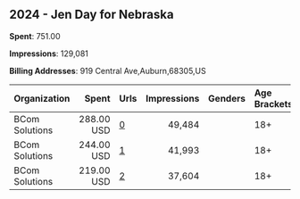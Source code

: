 ## 2024 - Jen Day for Nebraska 
**Spent**: 751.00

**Impressions**: 129,081

**Billing Addresses**: 919 Central Ave,Auburn,68305,US

|Organization|Spent|Urls|Impressions|Genders|Age Brackets|Country Codes|
|:---|---:|:---|---:|:---|:---|:---|
|BCom Solutions|288.00 USD|[0](https://www.snap.com/political-ads/asset/e9e3dbc8b4a6d2af4dacd9d5e3eeeaf52f0bcc02a628d1c958f31b8202421651?mediaType=jpeg)|49,484||18+|united states|
|BCom Solutions|244.00 USD|[1](https://www.snap.com/political-ads/asset/3c09ccd7001de031696a6c32b2d6eb957b4e0af8dbec2e12e9ecfc99051471aa?mediaType=jpeg)|41,993||18+|united states|
|BCom Solutions|219.00 USD|[2](https://www.snap.com/political-ads/asset/3c09ccd7001de031696a6c32b2d6eb957b4e0af8dbec2e12e9ecfc99051471aa?mediaType=jpeg)|37,604||18+|united states|

